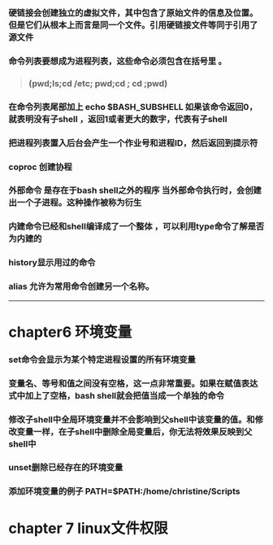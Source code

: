 ### 硬链接会创建独立的虚拟文件，其中包含了原始文件的信息及位置。但是它们从根本上而言是同一个文件。引用硬链接文件等同于引用了源文件
### 命令列表要想成为进程列表，这些命令必须包含在括号里 。
> ### (pwd;ls;cd /etc; pwd;cd ; cd ;pwd)
### 在命令列表尾部加上 echo $BASH_SUBSHELL 如果该命令返回0，就表明没有子shell ，返回1或者更大的数字，代表有子shell
### 把进程列表置入后台会产生一个作业号和进程ID，然后返回到提示符
### coproc 创建协程 
### 外部命令 是存在于bash shell之外的程序 当外部命令执行时，会创建出一个子进程。这种操作被称为衍生
### 内建命令已经和shell编译成了一个整体 ，可以利用type命令了解是否为内建的
### history显示用过的命令
### alias 允许为常用命令创建另一个名称。
---
# chapter6 环境变量
### set命令会显示为某个特定进程设置的所有环境变量
### 变量名、等号和值之间没有空格，这一点非常重要。如果在赋值表达式中加上了空格，bash shell就会把值当成一个单独的命令
### 修改子shell中全局环境变量并不会影响到父shell中该变量的值。和修改变量一样，在子shell中删除全局变量后，你无法将效果反映到父shell中
### unset删除已经存在的环境变量
### 添加环境变量的例子 PATH=$PATH:/home/christine/Scripts

# chapter 7 linux文件权限
